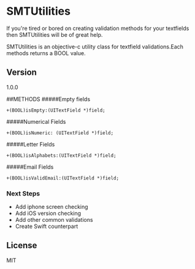 # SMTUtilities

If you're tired or bored on creating validation methods for your textfields then SMTUtilities will be of great help.

SMTUtilities is an objective-c utility class for textfield validations.Each methods returns a BOOL value.


## Version
1.0.0

##METHODS
#####Empty fields
```objc
+(BOOL)isEmpty:(UITextField *)field;
```

#####Numerical Fields
```objc
+(BOOL)isNumeric: (UITextField *)field;
```

#####Letter Fields
```objc
+(BOOL)isAlphabets:(UITextField *)field;
```

#####Email Fields
```objc
+(BOOL)isValidEmail:(UITextField *)field;
```


### Next Steps

- Add iphone screen checking
- Add iOS version checking
- Add other common validations
- Create Swift counterpart

License
----

MIT

